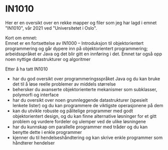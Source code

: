 # IN1010
Her er en oversikt over en rekke mapper og filer som jeg har lagd i emnet "IN1010", vår 2021 ved "Universitetet i Oslo". 

Kort om emnet: <br />
Emnet er en fortsettelse av IN1000 – Introduksjon til objektorientert programmering og går dypere inn på objektorientert programmering; arbeidsspråket er Java og det blir gitt en innføring i det. Emnet tar også opp noen nyttige datastrukturer og algoritmer

Etter å ha tatt IN1010
* har du god oversikt over programmeringsspråket Java og du kan bruke det til å løse reelle problemer av middels størrelse
* behersker du avanserte objektorienterte mekanismer som subklasser, polymorfi og interface
* har du oversikt over noen grunnleggende datastrukturer (spesielt lenkete lister) og du kan programmere de viktigste operasjonene på dem
* kan du utvikle robuste og pålitelige programmer med godt objektorientert design, og du kan finne alternative løsninger for et gitt problem og vurdere fordeler og ulemper ved de ulike løsningene
* har du kunnskap om parallelle programmer med tråder og du kan benytte dette i enkle programmer
* kjenner du til hendelseshåndtering og kan skrive enkle programmer som håndterer hendelser